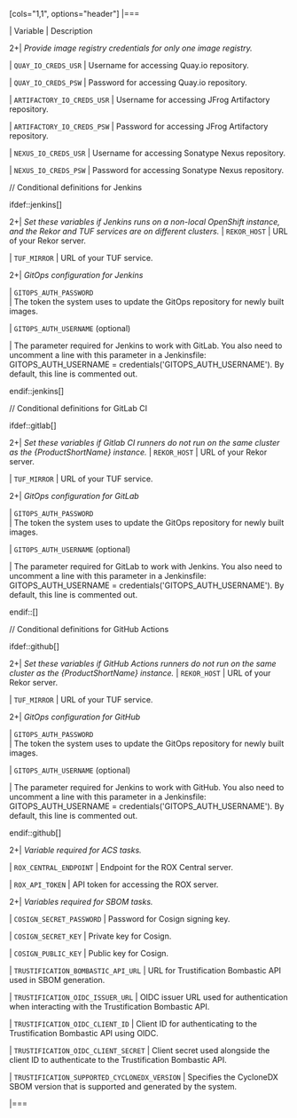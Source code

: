 [cols="1,1", options="header"]
|===

| Variable | Description

2+| *Provide image registry credentials for only one image registry.*

| `QUAY_IO_CREDS_USR`
| Username for accessing Quay.io repository.

| `QUAY_IO_CREDS_PSW`
| Password for accessing Quay.io repository.

| `ARTIFACTORY_IO_CREDS_USR`
| Username for accessing JFrog Artifactory repository.

| `ARTIFACTORY_IO_CREDS_PSW`
| Password for accessing JFrog Artifactory repository.

| `NEXUS_IO_CREDS_USR`
| Username for accessing Sonatype Nexus repository.

| `NEXUS_IO_CREDS_PSW`
| Password for accessing Sonatype Nexus repository.

// Conditional definitions for Jenkins

ifdef::jenkins[]

2+| *Set these variables if Jenkins runs on a non-local OpenShift instance, and the Rekor and TUF services are on different clusters.*
| `REKOR_HOST`
| URL of your Rekor server.

| `TUF_MIRROR`
| URL of your TUF service.

2+| *GitOps configuration for Jenkins*

| `GITOPS_AUTH_PASSWORD`  
| The token the system uses to update the GitOps repository for newly built images.

| `GITOPS_AUTH_USERNAME` (optional)  

| The parameter required for Jenkins to work with GitLab.
You also need to uncomment a line with this parameter in a Jenkinsfile: GITOPS_AUTH_USERNAME = credentials('GITOPS_AUTH_USERNAME'). By default, this line is commented out.

endif::jenkins[]

// Conditional definitions for GitLab CI

ifdef::gitlab[]

2+| *Set these variables if Gitlab CI runners do not run on the same cluster as the {ProductShortName} instance.*
| `REKOR_HOST`
| URL of your Rekor server.

| `TUF_MIRROR`
| URL of your TUF service.

2+| *GitOps configuration for GitLab*

| `GITOPS_AUTH_PASSWORD`  
| The token the system uses to update the GitOps repository for newly built images.

| `GITOPS_AUTH_USERNAME` (optional)  

| The parameter required for GitLab to work with Jenkins.
You also need to uncomment a line with this parameter in a Jenkinsfile: GITOPS_AUTH_USERNAME = credentials('GITOPS_AUTH_USERNAME'). By default, this line is commented out.

endif::[]

// Conditional definitions for GitHub Actions

ifdef::github[]

2+| *Set these variables if GitHub Actions runners do not run on the same cluster as the {ProductShortName} instance.*
| `REKOR_HOST`
| URL of your Rekor server.

| `TUF_MIRROR`
| URL of your TUF service.

2+| *GitOps configuration for GitHub*

| `GITOPS_AUTH_PASSWORD`  
| The token the system uses to update the GitOps repository for newly built images.

| `GITOPS_AUTH_USERNAME` (optional)  

| The parameter required for Jenkins to work with GitHub. 
You also need to uncomment a line with this parameter in a Jenkinsfile: GITOPS_AUTH_USERNAME = credentials('GITOPS_AUTH_USERNAME'). By default, this line is commented out.

endif::github[]

2+| *Variable required for ACS tasks.* 

| `ROX_CENTRAL_ENDPOINT`
| Endpoint for the ROX Central server.

| `ROX_API_TOKEN`
| API token for accessing the ROX server.

2+| *Variables required for SBOM tasks.*

| `COSIGN_SECRET_PASSWORD`
| Password for Cosign signing key.

| `COSIGN_SECRET_KEY`
| Private key for Cosign.

| `COSIGN_PUBLIC_KEY`
| Public key for Cosign.

| `TRUSTIFICATION_BOMBASTIC_API_URL`
| URL for Trustification Bombastic API used in SBOM generation.

| `TRUSTIFICATION_OIDC_ISSUER_URL`
| OIDC issuer URL used for authentication when interacting with the Trustification Bombastic API.

| `TRUSTIFICATION_OIDC_CLIENT_ID`
| Client ID for authenticating to the Trustification Bombastic API using OIDC.

| `TRUSTIFICATION_OIDC_CLIENT_SECRET`
| Client secret used alongside the client ID to authenticate to the Trustification Bombastic API.

| `TRUSTIFICATION_SUPPORTED_CYCLONEDX_VERSION`
| Specifies the CycloneDX SBOM version that is supported and generated by the system.

|===

